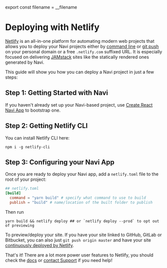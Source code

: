 export const filename = \_\_filename

# Deploying with Netlify

[Netlify](http://netlify.com) is an all-in-one platform for automating modern web projects that allows you to deploy your Navi projects either by [command line](https://www.netlify.com/docs/cli/) or [git push](https://www.netlify.com/docs/continuous-deployment/) on your personal domain or a free `.netlify.com` suffixed URL. It is especially focused on delivering [JAMstack](https://jamstack.org) sites like the statically rendered ones generated by Navi.

This guide will show you how you can deploy a Navi project in just a few steps:

## Step 1: Getting Started with Navi

If you haven't already set up your Navi-based project, use [Create React Navi App](https://frontarm.com/navi/create-react-navi-app/#create-reactnavi-app) to bootstrap one.

## Step 2: Getting Netlify CLI

You can install Netlify CLI here:

```shell
npm i -g netlify-cli
```

## Step 3: Configuring your Navi App

Once you are ready to deploy your Navi app, add a `netlify.toml` file to the root of your project:

```toml
## netlify.toml
[build]
  command = "yarn build" # specify what command to use to build
  publish = "build" # name/location of the built folder to publish
```

Then run

```shell
yarn build && netlify deploy ## or `netlify deploy --prod` to opt out of previewing
```

To preview/deploy your site. If you have your site linked to GitHub, GitLab or Bitbucket, you can also just `git push origin master` and have your site [continuously deployed by Netlify](https://www.netlify.com/docs/continuous-deployment/).

That's it! There are a lot more power user features to Netlify, you should check the [docs](https://www.netlify.com/docs/) or [contact Support](https://www.netlify.com/support/) if you need help!

